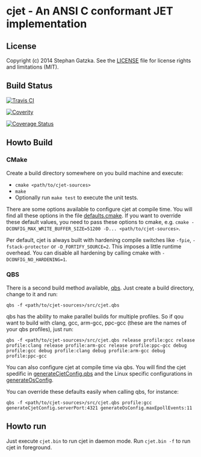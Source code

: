 # cjet - An ANSI C conformant JET implementation

## License
Copyright (c) 2014 Stephan Gatzka. See the [LICENSE](LICENSE) file for license rights and
limitations (MIT).

## Build Status
[![Travis CI](https://travis-ci.org/gatzka/cjet.svg?branch=master)](https://travis-ci.org/gatzka/cjet)

[![Coverity](https://scan.coverity.com/projects/3315/badge.svg)](https://scan.coverity.com/projects/3315)

[![Coverage Status](https://img.shields.io/coveralls/gatzka/cjet.svg)](https://coveralls.io/r/gatzka/cjet?branch=master)

## Howto Build

### CMake
Create a build directory somewhere on you build machine and execute:

- `cmake <path/to/cjet-sources>`
- `make`
- Optionally run `make test` to execute the unit tests.

There are some options available to configure cjet at compile time. You
will find all these options in the file [defaults.cmake](cmake/defaults.cmake).
If you want to override these default values, you need to pass these
options to cmake, e.g. `cmake -DCONFIG_MAX_WRITE_BUFFER_SIZE=51200 -D...
<path/to/cjet-sources>`.

Per default, cjet is always built with hardening compile switches like
`-fpie`, `-fstack-protector` or `-D_FORTIFY_SOURCE=2`. This imposes a
little runtime overhead. You can disable all hardening by calling cmake
with `-DCONFIG_NO_HARDENING=1`.

### QBS
There is a second build method available, [qbs](http://doc.qt.io/qbs/).
Just create a build directory, change to it and run:
```
qbs -f <path/to/cjet-sources>/src/cjet.qbs
```
qbs has the ability to make parallel builds for multiple profiles. So
if qou want to build with clang, gcc, arm-gcc, ppc-gcc (these are the names
of your qbs profiles), just run:
```
qbs -f <path/to/cjet-sources>/src/cjet.qbs release profile:gcc release profile:clang release profile:arm-gcc release profile:ppc-gcc debug profile:gcc debug profile:clang debug profile:arm-gcc debug profile:ppc-gcc
```

You can also configure cjet at compile time via qbs. You will find the
cjet spedific in
[generateCjetConfig.qbs](qbs/modules/generateCjetConfig/generateCjetConfig.qbs)
and the Linux specific configurations in
[generateOsConfig](qbs/modules/generateOsConfig/generateOsConfig.qbs).

You can override these defaults easily when calling qbs, for instance:
```
qbs -f <path/to/cjet-sources>/src/cjet.qbs profile:gcc generateCjetConfig.serverPort:4321 generateOsConfig.maxEpollEvents:11
```

## Howto run
Just execute `cjet.bin` to run cjet in daemon mode. Run `cjet.bin -f` to
run cjet in foreground.

